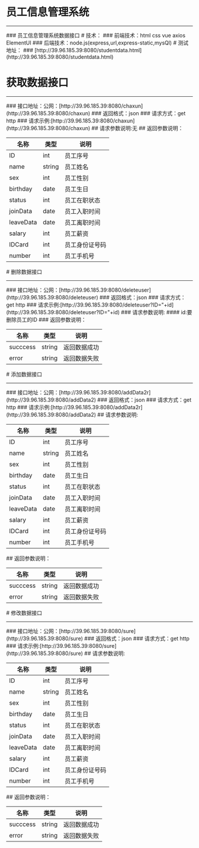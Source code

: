 ﻿
# 员工信息管理系统
<hr>
### 员工信息管理系统数据接口
# 技术：
### 前端技术：html css vue axios ElementUI
### 后端技术：node.js(express,url,express-static,mysQl)
# 测试地址：
### [http://39.96.185.39:8080/studentdata.html](http://39.96.185.39:8080/studentdata.html)

# 获取数据接口
<hr>
### 接口地址：公网：[http://39.96.185.39:8080/chaxun](http://39.96.185.39:8080/chaxun)
### 返回格式：json
### 请求方式：get http
### 请求示例:[http://39.96.185.39:8080/chaxun](http://39.96.185.39:8080/chaxun)
## 请求参数说明:无
## 返回参数说明：
<table>
   <thead>
         <tr>
            <th>名称</th>
            <th>类型</th>
            <th>说明</th>
        </tr>
   </thead>
   <tbody>
        <tr>
            <td>ID</td>
            <td>int</td>
            <td>员工序号</td>
        </tr>
         <tr>
            <td>name</td>
            <td>string</td>
            <td>员工姓名</td>
        </tr>
         <tr>
            <td>sex</td>
            <td>int</td>
            <td>员工性别</td>
        </tr>
         <tr>
            <td>birthday</td>
            <td>date</td>
            <td>员工生日</td>
        </tr>
         <tr>
            <td>status</td>
            <td>int</td>
            <td>员工在职状态</td>
        </tr>
         <tr>
            <td>joinData</td>
            <td>date</td>
            <td>员工入职时间</td>
        </tr>
          <tr>
            <td>leaveData</td>
            <td>date</td>
            <td>员工离职时间</td>
        </tr>
          <tr>
            <td>salary</td>
            <td>int</td>
            <td>员工薪资</td>
        </tr>
         <tr>
            <td>IDCard</td>
            <td>int</td>
            <td>员工身份证号码</td>
        </tr>
         <tr>
            <td>number</td>
            <td>int</td>
            <td>员工手机号</td>
        </tr>
   </tbody>
</table>
# 删除数据接口
<hr>
### 接口地址：公网：[http://39.96.185.39:8080/deleteuser](http://39.96.185.39:8080/deleteuser)
### 返回格式：json
### 请求方式：get http
### 请求示例:[http://39.96.185.39:8080/deleteuser?ID="+id](http://39.96.185.39:8080/deleteuser?ID="+id)
### 请求参数说明:
#### id:要删除员工的ID
### 返回参数说明：
<table>
    <thead>
        <tr>
            <th>名称</th>
            <th>类型</th>
            <th>说明</th>
        </tr>
    </thead>
    <tbody>
        <tr>
            <td>succcess</td>
            <td>string</td>
            <td>返回数据成功</td>
        </tr>
         <tr>
            <td>error</td>
            <td>string</td>
            <td>返回数据失败</td>
        </tr>
    </tbody>
</table>
# 添加数据接口
<hr>
### 接口地址：公网：[http://39.96.185.39:8080/addData2r](http://39.96.185.39:8080/addData2)
### 返回格式：json
### 请求方式：get http
### 请求示例:[http://39.96.185.39:8080/addData2r](http://39.96.185.39:8080/addData2)
## 请求参数说明:
<table>
   <thead>
         <tr>
            <th>名称</th>
            <th>类型</th>
            <th>说明</th>
        </tr>
   </thead>
   <tbody>
        <tr>
            <td>ID</td>
            <td>int</td>
            <td>员工序号</td>
        </tr>
         <tr>
            <td>name</td>
            <td>string</td>
            <td>员工姓名</td>
        </tr>
         <tr>
            <td>sex</td>
            <td>int</td>
            <td>员工性别</td>
        </tr>
         <tr>
            <td>birthday</td>
            <td>date</td>
            <td>员工生日</td>
        </tr>
         <tr>
            <td>status</td>
            <td>int</td>
            <td>员工在职状态</td>
        </tr>
         <tr>
            <td>joinData</td>
            <td>date</td>
            <td>员工入职时间</td>
        </tr>
          <tr>
            <td>leaveData</td>
            <td>date</td>
            <td>员工离职时间</td>
        </tr>
          <tr>
            <td>salary</td>
            <td>int</td>
            <td>员工薪资</td>
        </tr>
         <tr>
            <td>IDCard</td>
            <td>int</td>
            <td>员工身份证号码</td>
        </tr>
         <tr>
            <td>number</td>
            <td>int</td>
            <td>员工手机号</td>
        </tr>
   </tbody>
</table>
## 返回参数说明：
<table>
    <thead>
        <tr>
            <th>名称</th>
            <th>类型</th>
            <th>说明</th>
        </tr>
    </thead>
    <tbody>
        <tr>
            <td>succcess</td>
            <td>string</td>
            <td>返回数据成功</td>
        </tr>
         <tr>
            <td>error</td>
            <td>string</td>
            <td>返回数据失败</td>
        </tr>
    </tbody>
</table>
# 修改数据接口
<hr>
### 接口地址：公网：[http://39.96.185.39:8080/sure](http://39.96.185.39:8080/sure)
### 返回格式：json
### 请求方式：get http
### 请求示例:[http://39.96.185.39:8080/sure](http://39.96.185.39:8080/sure)
## 请求参数说明:
<table>
   <thead>
         <tr>
            <th>名称</th>
            <th>类型</th>
            <th>说明</th>
        </tr>
   </thead>
   <tbody>
        <tr>
            <td>ID</td>
            <td>int</td>
            <td>员工序号</td>
        </tr>
         <tr>
            <td>name</td>
            <td>string</td>
            <td>员工姓名</td>
        </tr>
         <tr>
            <td>sex</td>
            <td>int</td>
            <td>员工性别</td>
        </tr>
         <tr>
            <td>birthday</td>
            <td>date</td>
            <td>员工生日</td>
        </tr>
         <tr>
            <td>status</td>
            <td>int</td>
            <td>员工在职状态</td>
        </tr>
         <tr>
            <td>joinData</td>
            <td>date</td>
            <td>员工入职时间</td>
        </tr>
          <tr>
            <td>leaveData</td>
            <td>date</td>
            <td>员工离职时间</td>
        </tr>
          <tr>
            <td>salary</td>
            <td>int</td>
            <td>员工薪资</td>
        </tr>
         <tr>
            <td>IDCard</td>
            <td>int</td>
            <td>员工身份证号码</td>
        </tr>
         <tr>
            <td>number</td>
            <td>int</td>
            <td>员工手机号</td>
        </tr>
   </tbody>
</table>
## 返回参数说明：
<table>
    <thead>
        <tr>
            <th>名称</th>
            <th>类型</th>
            <th>说明</th>
        </tr>
    </thead>
    <tbody>
        <tr>
            <td>succcess</td>
            <td>string</td>
            <td>返回数据成功</td>
        </tr>
         <tr>
            <td>error</td>
            <td>string</td>
            <td>返回数据失败</td>
        </tr>
    </tbody>
</table>



